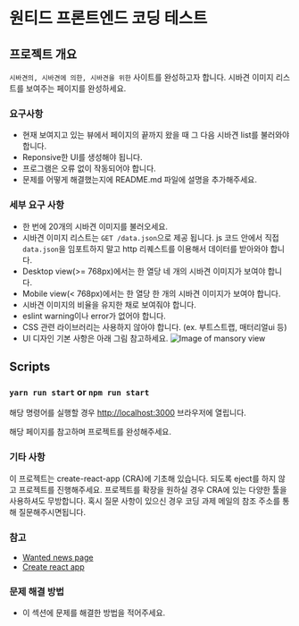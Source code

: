 # 원티드 프론트엔드 코딩 테스트
## 프로젝트 개요
`시바견의, 시바견에 의한, 시바견을 위한` 사이트를 완성하고자 합니다.
시바견 이미지 리스트를 보여주는 페이지를 완성하세요.

### 요구사항
  * 현재 보여지고 있는 뷰에서 페이지의 끝까지 왔을 때 그 다음 시바견 list를 불러와야 합니다.
  * Reponsive한 UI를 생성해야 됩니다.
  * 프로그램은 오류 없이 작동되어야 합니다.
  * 문제를 어떻게 해결했는지에 README.md 파일에 설명을 추가해주세요.

### 세부 요구 사항
  * 한 번에 20개의 시바견 이미지를 불러오세요.
  * 시바견 이미지 리스트는 `GET /data.json`으로 제공 됩니다. js 코드 안에서 직접 `data.json`을 임포트하지 말고 http 리퀘스트를 이용해서 데이터를 받아와야 합니다.
  * Desktop view(>= 768px)에서는 한 열당 네 개의 시바견 이미지가 보여야 합니다.
  * Mobile view(< 768px)에서는 한 열당 한 개의 시바견 이미지가 보여야 합니다.
  * 시바견 이미지의 비율을 유지한 채로 보여줘야 합니다.
  * eslint warning이나 error가 없어야 합니다.
  * CSS 관련 라이브러리는 사용하지 않아야 합니다. (ex. 부트스트랩, 매터리얼ui 등)
  * UI 디자인 기본 사항은 아래 그림 참고하세요.
  ![Image of mansory view](https://drive.google.com/file/d/1u_ClXDFCNRulFGzTaO3OUsohxkSZMSHQ/view?usp=sharing)

## Scripts
### `yarn run start` or `npm run start`
해당 명령어를 실행할 경우 [http://localhost:3000](http://localhost:3000) 브라우저에 열립니다.

해당 페이지를 참고하며 프로젝트를 완성해주세요.

### 기타 사항
이 프로젝트는 create-react-app (CRA)에 기초해 있습니다. 되도록 eject를 하지 않고 프로젝트를 진행해주세요.
프로젝트를 확장을 원하실 경우 CRA에 있는 다양한 툴을 사용하셔도 무방합니다.
혹시 질문 사항이 있으신 경우 코딩 과제 메일의 참조 주소를 통해 질문해주시면됩니다.

### 참고
  * [Wanted news page](https://www.wanted.co.kr/news)
  * [Create react app](https://facebook.github.io/create-react-app/)

### 문제 해결 방법
  * 이 섹션에 문제를 해결한 방법을 적어주세요.
